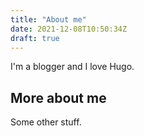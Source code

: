 ```yaml
---
title: "About me"
date: 2021-12-08T10:50:34Z
draft: true
---
```


I'm a blogger and I love Hugo.

## More about me

Some other stuff.